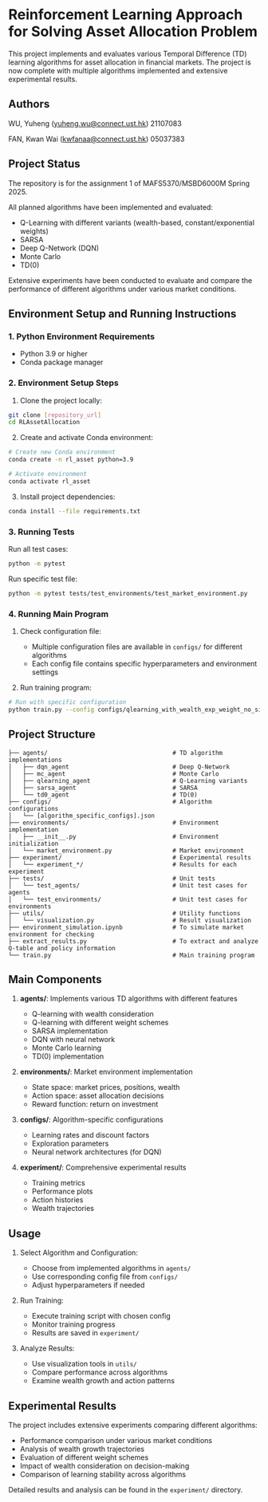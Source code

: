 # Reinforcement Learning Approach for Solving Asset Allocation Problem

This project implements and evaluates various Temporal Difference (TD) learning algorithms for asset allocation in financial markets. The project is now complete with multiple algorithms implemented and extensive experimental results.

## Authors
WU, Yuheng (yuheng.wu@connect.ust.hk) 21107083

FAN, Kwan Wai (kwfanaa@connect.ust.hk) 05037383

## Project Status
The repository is for the assignment 1 of MAFS5370/MSBD6000M Spring 2025.

All planned algorithms have been implemented and evaluated:
- Q-Learning with different variants (wealth-based, constant/exponential weights)
- SARSA
- Deep Q-Network (DQN)
- Monte Carlo
- TD(0)

Extensive experiments have been conducted to evaluate and compare the performance of different algorithms under various market conditions.

## Environment Setup and Running Instructions

### 1. Python Environment Requirements
- Python 3.9 or higher
- Conda package manager

### 2. Environment Setup Steps

1. Clone the project locally:
```bash
git clone [repository_url]
cd RLAssetAllocation
```

2. Create and activate Conda environment:
```bash
# Create new Conda environment
conda create -n rl_asset python=3.9

# Activate environment
conda activate rl_asset
```

3. Install project dependencies:
```bash
conda install --file requirements.txt
```

### 3. Running Tests
Run all test cases:
```bash
python -m pytest
```

Run specific test file:
```bash
python -m pytest tests/test_environments/test_market_environment.py
```

### 4. Running Main Program
1. Check configuration file:
   - Multiple configuration files are available in `configs/` for different algorithms
   - Each config file contains specific hyperparameters and environment settings

2. Run training program:
```bash
# Run with specific configuration
python train.py --config configs/qlearning_with_wealth_exp_weight_no_sign.json
```

## Project Structure

```
├── agents/                                   # TD algorithm implementations
│   ├── dqn_agent                             # Deep Q-Network
│   ├── mc_agent                              # Monte Carlo
│   ├── qlearning_agent                       # Q-Learning variants
│   ├── sarsa_agent                           # SARSA
│   └── td0_agent                             # TD(0)
├── configs/                                  # Algorithm configurations
│   └── [algorithm_specific_configs].json
├── environments/                             # Environment implementation
│   ├── __init__.py                           # Environment initialization
│   └── market_environment.py                 # Market environment
├── experiment/                               # Experimental results
│   └── experiment_*/                         # Results for each experiment
├── tests/                                    # Unit tests
│   └── test_agents/                          # Unit test cases for agents
│   └── test_environments/                    # Unit test cases for environments
├── utils/                                    # Utility functions
│   └── visualization.py                      # Result visualization
├── environment_simulation.ipynb              # To simulate market environment for checking
├── extract_results.py                        # To extract and analyze Q-table and policy information
└── train.py                                  # Main training program
```

## Main Components

1. **agents/**: Implements various TD algorithms with different features
   - Q-learning with wealth consideration
   - Q-learning with different weight schemes
   - SARSA implementation
   - DQN with neural network
   - Monte Carlo learning
   - TD(0) implementation

2. **environments/**: Market environment implementation
   - State space: market prices, positions, wealth
   - Action space: asset allocation decisions
   - Reward function: return on investment

3. **configs/**: Algorithm-specific configurations
   - Learning rates and discount factors
   - Exploration parameters
   - Neural network architectures (for DQN)

4. **experiment/**: Comprehensive experimental results
   - Training metrics
   - Performance plots
   - Action histories
   - Wealth trajectories

## Usage

1. Select Algorithm and Configuration:
   - Choose from implemented algorithms in `agents/`
   - Use corresponding config file from `configs/`
   - Adjust hyperparameters if needed

2. Run Training:
   - Execute training script with chosen config
   - Monitor training progress
   - Results are saved in `experiment/`

3. Analyze Results:
   - Use visualization tools in `utils/`
   - Compare performance across algorithms
   - Examine wealth growth and action patterns

## Experimental Results

The project includes extensive experiments comparing different algorithms:
- Performance comparison under various market conditions
- Analysis of wealth growth trajectories
- Evaluation of different weight schemes
- Impact of wealth consideration on decision-making
- Comparison of learning stability across algorithms

Detailed results and analysis can be found in the `experiment/` directory.
